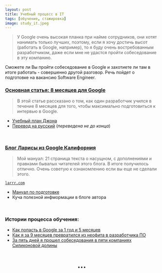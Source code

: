 ```yaml
---
layout: post 
title: Учебный процесс в IT
tags: [обучение, стажировка]
image: study_it.jpeg
---
```


>У Google очень высокая планка при найме сотрудников, они хотят нанимать только лучших, поэтому, если я хочу достичь высот (работать в Google, например), то я буду очень востребованным разработчиком, даже если мне не удастся пройти собеседование в эту компанию.

<!--excerpt-->

Сможете ли Вы пройти собеседование в Google и захотиете ли там в итоге работать - совершенно другой разговор. Речь пойдет о подготовке на вакансию Software Engineer.
<br/>

### [Основная статья: 8 месяцев для Google](https://proglib.io/p/8-month-for-google-interview/)
> В этой статье рассказано о том, как один разработчик учился в течение 8 месяцев для того, чтобы максимально подготовиться к интервью в Google.

* [Учебный план Джона](https://github.com/jwasham/coding-interview-university)
* [Перевод на русский](https://github.com/Ilyushin/google-interview-university/blob/master/translations/README-ru.md) (*переведена не до конца*)
<br/>

### [Блог Ларисы из Google Калифорния](http://larrr.com/category/google/hochu-rabotat-v-google/)
>Мой мануал: 21 страница текста о насущном, с дополнениями и правками бывалых читателей этого блога. В итоге получилось отлично. Очень советую к ознакомлению если вы еще не сделали этого.

[`larrr.com`](http://larrr.com)

* [Мануал по подготовке](http://larrr.com/wp-content/uploads/2016/10/InterviewPreparationGuide.pdf)
* Куча полезной инфмормации в блоге автора
<br/>

### Истории процесса обучения:
* [Как попасть в Google за 1 год и 5 месяцев](https://tproger.ru/articles/work-in-google/)
* [Как я за 9 месяцев превратился из неофита в разработчика ПО](https://habr.com/company/everydaytools/blog/352878/)
* [За пять дней я прошел собеседования в пяти компаниях Силиконовой долины](https://habr.com/company/everydaytools/blog/342104/)

<h1 style="text-align: center;">...</h1>
